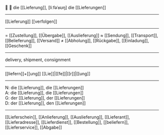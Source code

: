 🔵 📝 die [[Lieferung]], [liːfəˈʁʊŋ]
die [[Lieferungen]]

---
[[Lieferung]] [[verfolgen]]

---
= [[Zustellung]], [[Übergabe]], [[Auslieferung]]
≈ [[Sendung]], [[Transport]], [[Belieferung]], [[Versand]]
≠ [[Abholung]], [[Rückgabe]], [[Einladung]], [[Geschenk]]

---
delivery, shipment, consignment

---
[[liefern]]+[[ung]]
[[Lie]]|[[fe]]|[[r]]|[[ung]]

---
N: die [[Lieferung]], die [[Lieferungen]]  
A: die [[Lieferung]], die [[Lieferungen]]  
G: der [[Lieferung]], der [[Lieferungen]]  
D: der [[Lieferung]], den [[Lieferungen]]  

---
[[Lieferschein]], [[Anlieferung]], [[Auslieferung]], [[Lieferant]], [[Lieferadresse]], [[Lieferdienst]], [[Bestellung]], [[beliefern]], [[Lieferservice]], [[Abgabe]]